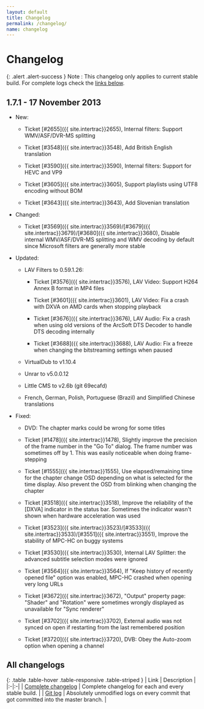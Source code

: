 ```yaml
---
layout: default
title: Changelog
permalink: /changelog/
name: changelog
---
```


# Changelog

{: .alert .alert-success }
Note
: This changelog only applies to current stable build.
For complete logs check the [links below](#all-changelogs).

## 1.7.1 - 17 November 2013

* New:

  * Ticket [#2655]({{ site.intertrac}}2655), Internal filters: Support WMV/ASF/DVR-MS splitting
 
  * Ticket [#3548]({{ site.intertrac}}3548), Add British English translation
 
  * Ticket [#3590]({{ site.intertrac}}3590), Internal filters: Support for HEVC and VP9
 
  * Ticket [#3605]({{ site.intertrac}}3605), Support playlists using UTF8 encoding without BOM
 
  * Ticket [#3643]({{ site.intertrac}}3643), Add Slovenian translation

* Changed:

  * Ticket [#3569]({{ site.intertrac}}3569)/[#3679]({{ site.intertrac}}3679)/[#3680]({{ site.intertrac}}3680), Disable internal WMV/ASF/DVR-MS splitting and WMV decoding by default since Microsoft filters are generally more stable

* Updated:

  * LAV Filters to 0.59.1.26:
 
      * Ticket [#3576]({{ site.intertrac}}3576), LAV Video: Support H264 Annex B format in MP4 files
 
      * Ticket [#3601]({{ site.intertrac}}3601), LAV Video: Fix a crash with DXVA on AMD cards when stopping playback
 
      * Ticket [#3676]({{ site.intertrac}}3676), LAV Audio: Fix a crash when using old versions of the ArcSoft DTS Decoder to handle DTS decoding internally
 
      * Ticket [#3688]({{ site.intertrac}}3688), LAV Audio: Fix a freeze when changing the bitstreaming settings when paused
 
  * VirtualDub to v1.10.4
 
  * Unrar to v5.0.0.12
 
  * Little CMS to v2.6b (git 69ecafd)
 
  * French, German, Polish, Portuguese (Brazil) and Simplified Chinese translations

* Fixed:

  * DVD: The chapter marks could be wrong for some titles
 
  * Ticket [#1478]({{ site.intertrac}}1478), Slightly improve the precision of the frame number in the "Go To" dialog. The frame number was sometimes off by 1. This was easily noticeable when doing frame-stepping
 
  * Ticket [#1555]({{ site.intertrac}}1555), Use elapsed/remaining time for the chapter change OSD depending on what is selected for the time display. Also prevent the OSD from blinking when changing the chapter
 
  * Ticket [#3518]({{ site.intertrac}}3518), Improve the reliability of the [DXVA] indicator in the status bar. Sometimes the indicator wasn't shown when hardware acceleration was used
 
  * Ticket [#3523]({{ site.intertrac}}3523)/[#3533]({{ site.intertrac}}3533)/[#3551]({{ site.intertrac}}3551), Improve the stability of MPC-HC on buggy systems
 
  * Ticket [#3530]({{ site.intertrac}}3530), Internal LAV Splitter: the advanced subtitle selection modes were ignored
 
  * Ticket [#3564]({{ site.intertrac}}3564), If "Keep history of recently opened file" option was enabled, MPC-HC crashed when opening very long URLs
 
  * Ticket [#3672]({{ site.intertrac}}3672), "Output" property page: "Shader" and "Rotation" were sometimes wrongly displayed as unavailable for "Sync renderer"
 
  * Ticket [#3702]({{ site.intertrac}}3702), External audio was not synced on open if restarting from the last remembered position
 
  * Ticket [#3720]({{ site.intertrac}}3720), DVB: Obey the Auto-zoom option when opening a channel


## All changelogs

{: .table .table-hover .table-responsive .table-striped }
| Link | Description |
|:-|:-|
| [Complete changelog](https://trac.mpc-hc.org/wiki/Changelog) | Complete changelog for each and every stable build. |
| [Git log](https://github.com/mpc-hc/mpc-hc/commits/master/) | Absolutely unmodified logs on every commit that got committed into the master branch. |
